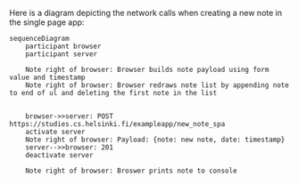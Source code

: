 Here is a diagram depicting the network calls when creating a new note in the single page app:

```mermaid
sequenceDiagram
    participant browser
    participant server

    Note right of browser: Browser builds note payload using form value and timestamp
    Note right of browser: Browser redraws note list by appending note to end of ul and deleting the first note in the list


    browser->>server: POST https://studies.cs.helsinki.fi/exampleapp/new_note_spa
    activate server
    Note right of browser: Payload: {note: new note, date: timestamp}
    server-->>browser: 201
    deactivate server

    Note right of browser: Broswer prints note to console

    
```